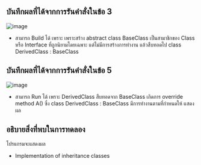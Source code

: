 ## บันทึกผลที่ได้จากการรันคำสั่งในข้อ 3
![image](https://github.com/Phetteepop/03376836-OOP-2566-Lab-12/assets/144197367/896968f5-7506-4bbb-9adb-fd9b02c3c51f)

- สามารถ Build ได้ เพราะ เพราะสร้าง abstract class BaseClass เป็นสามาชิกของ Class หรือ Interface ที่ถูกนิยามโดยเฉพาะ แต่ไม่มีการสร้างการทำงาน แล้วสืบทอดไป class DerivedClass : BaseClass 

## บันทึกผลที่ได้จากการรันคำสั่งในข้อ 5

![image](https://github.com/Phetteepop/03376836-OOP-2566-Lab-12/assets/144197367/af20009b-bd63-4b13-9280-55811fa93524)


- สามารถ Run ได้ เพราะ DerivedClass สืบทอดจาก BaseClass เกิดการ override method A() ซึ่ง class DerivedClass : BaseClass มีการทำงานตามที่กำหนดให้ แสดงผล 

## อธิบายสิ่งที่พบในการทดลอง

โปรแกรมจะแสดงผล

- Implementation of inheritance classes
